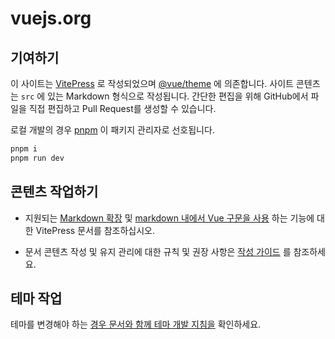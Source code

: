 # vuejs.org

## 기여하기

이 사이트는 [VitePress](https://github.com/vuejs/vitepress) 로 작성되었으며  [@vue/theme](https://github.com/vuejs/vue-theme) 에 의존합니다. 사이트 콘텐츠는 `src` 에 있는 Markdown 형식으로 작성됩니다. 간단한 편집을 위해 GitHub에서 파일을 직접 편집하고 Pull Request를 생성할 수 있습니다.

로컬 개발의 경우 [pnpm](https://pnpm.io/) 이 패키지 관리자로 선호됩니다.

```bash
pnpm i
pnpm run dev
```

## 콘텐츠 작업하기

- 지원되는 [Markdown 확장](https://vitepress.vuejs.org/guide/markdown.html) 및 [markdown 내에서 Vue 구문을 사용](https://vitepress.vuejs.org/guide/using-vue.html) 하는 기능에 대한 VitePress 문서를 참조하십시오.

- 문서 콘텐츠 작성 및 유지 관리에 대한 규칙 및 권장 사항은 [작성 가이드](https://github.com/vuejs/docs/blob/main/.github/contributing/writing-guide.md) 를 참조하세요.

## 테마 작업

테마를 변경해야 하는 [경우 문서와 함께 테마 개발 지침을](https://github.com/vuejs/vue-theme#developing-with-real-content) 확인하세요.
